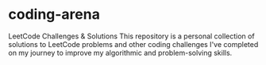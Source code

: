 # coding-arena
LeetCode Challenges &amp; Solutions This repository is a personal collection of solutions to LeetCode problems and other coding challenges I've completed on my journey to improve my algorithmic and problem-solving skills.
